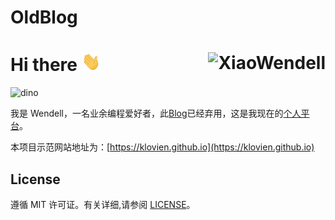 # OldBlog

# Hi there <img src="https://raw.githubusercontent.com/XiaoWendell/XiaoWendell/master/images/wave.gif" width="30px" height="30px" /> <img align="right" src="https://profile-counter.glitch.me/XiaoWendell/count.svg" alt="XiaoWendell" />

![dino](https://raw.githubusercontent.com/XiaoWendell/ProjectAssets/master/images/GIF/dino.gif 'dino')

我是 Wendell，一名业余编程爱好者，此[Blog](https://XiaoWendell.github.io/OldBlog/)已经弃用，这是我现在的[个人平台](https://XiaoWendell.github.io/)。

本项目示范网站地址为：[https://klovien.github.io](https://klovien.github.io) 

## License

遵循 MIT 许可证。有关详细,请参阅 [LICENSE](https://github.com/XiaoWendell/OldBlog/blob/master/LICENSE)。
